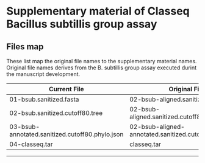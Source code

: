 # Supplementary material of Classeq Bacillus subtillis group assay


## Files map

These list map the original file names to the supplementary material names.
Original file names derives from the B. subtillis group assay executed durint
the manuscript development.

| Current File                                     | Original File                                           |
| ------------------------------------------------ | ------------------------------------------------------- |
| 01-bsub.sanitized.fasta                          | 02-bsub-aligned.sanitized.fasta                         |
| 02-bsub.sanitized.cutoff80.tree                  | 02-bsub-aligned.sanitized.cutoff80.tree                 |
| 03-bsub-annotated.sanitized.cutoff80.phylo.json  | 02-bsub-aligned-annotated.sanitized.cutoff80.phylo.json |
| 04-classeq.tar                                   | classeq.tar                                             |


---
